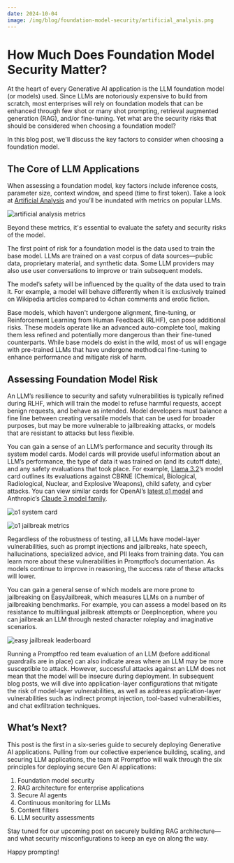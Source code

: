 ```yaml
---
date: 2024-10-04
image: /img/blog/foundation-model-security/artificial_analysis.png
---
```


# How Much Does Foundation Model Security Matter?

At the heart of every Generative AI application is the LLM foundation model (or models) used. Since LLMs are notoriously expensive to build from scratch, most enterprises will rely on foundation models that can be enhanced through few shot or many shot prompting, retrieval augmented generation (RAG), and/or fine-tuning. Yet what are the security risks that should be considered when choosing a foundation model?

In this blog post, we'll discuss the key factors to consider when choosing a foundation model.

<!-- truncate -->

## The Core of LLM Applications

When assessing a foundation model, key factors include inference costs, parameter size, context window, and speed (time to first token). Take a look at [Artificial Analysis](https://artificialanalysis.ai/) and you’ll be inundated with metrics on popular LLMs.

![artificial analysis metrics](/img/blog/foundation-model-security/artificial_analysis.png)

Beyond these metrics, it's essential to evaluate the safety and security risks of the model.

The first point of risk for a foundation model is the data used to train the base model. LLMs are trained on a vast corpus of data sources—public data, proprietary material, and synthetic data. Some LLM providers may also use user conversations to improve or train subsequent models.

The model’s safety will be influenced by the quality of the data used to train it. For example, a model will behave differently when it is exclusively trained on Wikipedia articles compared to 4chan comments and erotic fiction.

Base models, which haven't undergone alignment, fine-tuning, or Reinforcement Learning from Human Feedback (RLHF), can pose additional risks. These models operate like an advanced auto-complete tool, making them less refined and potentially more dangerous than their fine-tuned counterparts. While base models do exist in the wild, most of us will engage with pre-trained LLMs that have undergone methodical fine-tuning to enhance performance and mitigate risk of harm.

## Assessing Foundation Model Risk

An LLM’s resilience to security and safety vulnerabilities is typically refined during RLHF, which will train the model to refuse harmful requests, accept benign requests, and behave as intended. Model developers must balance a fine line between creating versatile models that can be used for broader purposes, but may be more vulnerable to jailbreaking attacks, or models that are resistant to attacks but less flexible.

You can gain a sense of an LLM’s performance and security through its system model cards. Model cards will provide useful information about an LLM’s performance, the type of data it was trained on (and its cutoff date), and any safety evaluations that took place. For example, [Llama 3.2](https://github.com/meta-llama/llama-models/blob/main/models/llama3_2/MODEL_CARD.md)’s model card outlines its evaluations against CBRNE (Chemical, Biological, Radiological, Nuclear, and Explosive Weapons), child safety, and cyber attacks. You can view similar cards for OpenAI’s [latest o1 model](https://openai.com/index/openai-o1-system-card/) and Anthropic’s [Claude 3 model family](https://docs.anthropic.com/en/docs/resources/model-card).

![o1 system card](/img/blog/foundation-model-security/o1_system_card.png)

![o1 jailbreak metrics](/img/blog/foundation-model-security/o1_jailbreak_metrics.png)

Regardless of the robustness of testing, all LLMs have model-layer vulnerabilities, such as prompt injections and jailbreaks, hate speech, hallucinations, specialized advice, and PII leaks from training data. You can learn more about these vulnerabilities in Promptfoo’s documentation. As models continue to improve in reasoning, the success rate of these attacks will lower.

You can gain a general sense of which models are more prone to jailbreaking on EasyJailbreak, which measures LLMs on a number of jailbreaking benchmarks. For example, you can assess a model based on its resistance to multilingual jailbreak attempts or DeepInception, where you can jailbreak an LLM through nested character roleplay and imaginative scenarios.

![easy jailbreak leaderboard](/img/blog/foundation-model-security/easy_jailbreak_leaderboard.png)

Running a Promptfoo red team evaluation of an LLM (before additional guardrails are in place) can also indicate areas where an LLM may be more susceptible to attack. However, successful attacks against an LLM does not mean that the model will be insecure during deployment. In subsequent blog posts, we will dive into application-layer configurations that mitigate the risk of model-layer vulnerabilities, as well as address application-layer vulnerabilities such as indirect prompt injection, tool-based vulnerabilities, and chat exfiltration techniques.

## What’s Next?

This post is the first in a six-series guide to securely deploying Generative AI applications. Pulling from our collective experience building, scaling, and securing LLM applications, the team at Promptfoo will walk through the six principles for deploying secure Gen AI applications:

1. Foundation model security
2. RAG architecture for enterprise applications
3. Secure AI agents
4. Continuous monitoring for LLMs
5. Content filters
6. LLM security assessments

Stay tuned for our upcoming post on securely building RAG architecture—and what security misconfigurations to keep an eye on along the way.

Happy prompting!
